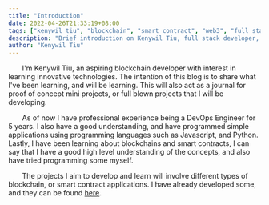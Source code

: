 ```yaml
---
title: "Introduction"
date: 2022-04-26T21:33:19+08:00
tags: ["kenywil tiu", "blockchain", "smart contract", "web3", "full stack"]
description: "Brief introduction on Kenywil Tiu, full stack developer, and a blockchain enthusiast"
author: "Kenywil Tiu"
---
```

  
&nbsp;&nbsp;&nbsp;&nbsp;&nbsp;&nbsp; I'm Kenywil Tiu, an aspiring blockchain developer with interest in learning innovative technologies. The intention of this blog is to share what I've been learning, and will be learning. This will also act as a journal for proof of concept mini projects, or full blown projects that I will be developing.
  
&nbsp;&nbsp;&nbsp;&nbsp;&nbsp;&nbsp; As of now I have professional experience being a DevOps Engineer for 5 years. I also have a good understanding, and have programmed simple applications using programming languages such as Javascript, and Python. Lastly, I have been learning about blockchains and smart contracts, I can say that I have a good high level understanding of the concepts, and also have tried programming some myself.  
  
&nbsp;&nbsp;&nbsp;&nbsp;&nbsp;&nbsp; The projects I aim to develop and learn will involve different types of blockchain, or smart contract applications. I have already developed some, and they can be found [here](https://github.com/tiukenywil11).